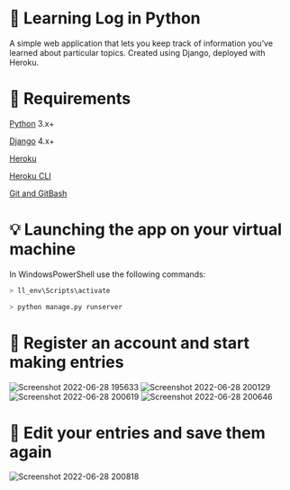 # 🐍 Learning Log in Python
A simple web application that lets you keep track of information you’ve learned about particular topics. Created using Django, deployed with Heroku.

# 🔧 Requirements 

[Python](https://www.python.org/) 3.x+

[Django](https://www.djangoproject.com/) 4.x+

[Heroku](https://www.heroku.com/platform)

[Heroku CLI](https://devcenter.heroku.com/articles/heroku-cli)

[Git and GitBash](https://git-scm.com/download/win)


# 💡 Launching the app on your virtual machine

In WindowsPowerShell use the following commands:

```bash
> ll_env\Scripts\activate

> python manage.py runserver
```



# 📖  Register an account and start making entries 


![Screenshot 2022-06-28 195633](https://user-images.githubusercontent.com/78863735/176261310-7f539c79-0269-4630-b898-18455bf1ecd9.png)
![Screenshot 2022-06-28 200129](https://user-images.githubusercontent.com/78863735/176262095-22157b5c-a270-4d50-8b3f-546a0a980e44.png)
![Screenshot 2022-06-28 200619](https://user-images.githubusercontent.com/78863735/176263525-12058f9d-5cff-4963-9441-93243a0d6093.png)
![Screenshot 2022-06-28 200646](https://user-images.githubusercontent.com/78863735/176263546-e38efe35-56a5-4d1f-8224-feb135a8188d.png)


# 🔧 Edit your entries and save them again 

![Screenshot 2022-06-28 200818](https://user-images.githubusercontent.com/78863735/176264150-8055a94f-815c-44da-83b3-afc531890fe7.png)




